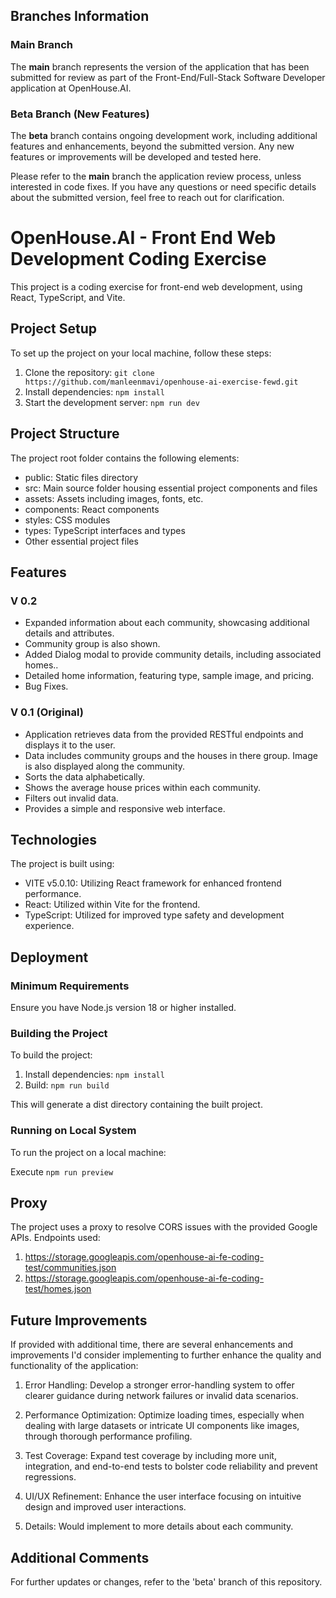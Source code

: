 ## Branches Information

### Main Branch
The **main** branch represents the version of the application that has been submitted for review as part of the Front-End/Full-Stack Software Developer application at OpenHouse.AI.

### Beta Branch (New Features)
The **beta** branch contains ongoing development work, including additional features and enhancements, beyond the submitted version. Any new features or improvements will be developed and tested here.

Please refer to the **main** branch the application review process, unless interested in code fixes. If you have any questions or need specific details about the submitted version, feel free to reach out for clarification.


# OpenHouse.AI - Front End Web Development Coding Exercise
This project is a coding exercise for front-end web development, using React, TypeScript, and Vite.

## Project Setup
To set up the project on your local machine, follow these steps:

1. Clone the repository: `git clone https://github.com/manleenmavi/openhouse-ai-exercise-fewd.git`
2. Install dependencies: `npm install`
3. Start the development server: `npm run dev`

## Project Structure
The project root folder contains the following elements:

- public: Static files directory
- src: Main source folder housing essential project components and files
- assets: Assets including images, fonts, etc.
- components: React components
- styles: CSS modules
- types: TypeScript interfaces and types
- Other essential project files

## Features

### V 0.2
- Expanded information about each community, showcasing additional details and attributes.
- Community group is also shown.
- Added Dialog modal to provide community details, including associated homes..
- Detailed home information, featuring type, sample image, and pricing.
- Bug Fixes.

### V 0.1 (Original)
- Application retrieves data from the provided RESTful endpoints and displays it to the user.
- Data includes community groups and the houses in there group. Image is also displayed along the community.
- Sorts the data alphabetically.
- Shows the average house prices within each community.
- Filters out invalid data.
- Provides a simple and responsive web interface.

## Technologies
The project is built using:

- VITE v5.0.10: Utilizing React framework for enhanced frontend performance.
- React: Utilized within Vite for the frontend.
- TypeScript: Utilized for improved type safety and development experience.

## Deployment

### Minimum Requirements

Ensure you have Node.js version 18 or higher installed.

### Building the Project
To build the project:

1. Install dependencies: `npm install`
2. Build: `npm run build`

This will generate a dist directory containing the built project.

### Running on Local System

To run the project on a local machine:

Execute `npm run preview`

## Proxy
The project uses a proxy to resolve CORS issues with the provided Google APIs.
Endpoints used:

1. https://storage.googleapis.com/openhouse-ai-fe-coding-test/communities.json
2. https://storage.googleapis.com/openhouse-ai-fe-coding-test/homes.json 


## Future Improvements

If provided with additional time, there are several enhancements and improvements I'd consider implementing to further enhance the quality and functionality of the application:

1. Error Handling: Develop a stronger error-handling system to offer clearer guidance during network failures or invalid data scenarios.

2. Performance Optimization: Optimize loading times, especially when dealing with large datasets or intricate UI components like images, through thorough performance profiling.

3. Test Coverage: Expand test coverage by including more unit, integration, and end-to-end tests to bolster code reliability and prevent regressions.

4. UI/UX Refinement: Enhance the user interface focusing on intuitive design and improved user interactions.

5. Details: Would implement to more details about each community.


## Additional Comments
For further updates or changes, refer to the 'beta' branch of this repository.

